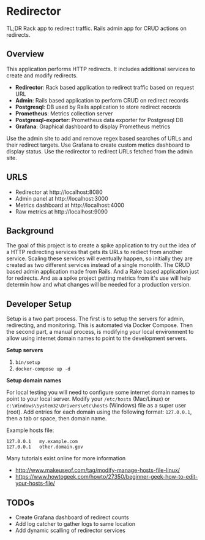 # Redirector #

TL;DR Rack app to redirect traffic. Rails admin app for CRUD actions on redirects.

## Overview ##

This application performs HTTP redirects. It includes additional services to create and modify redirects.

* **Redirector**: Rack based application to redirect traffic based on request URL
* **Admin**: Rails based application to perform CRUD on redirect records
* **Postgresql**: DB used by Rails application to store redirect records
* **Prometheus**: Metrics collection server
* **Postgresql-exporter**: Prometheus data exporter for Postgresql DB
* **Grafana**: Graphical dashboard to display Prometheus metrics

Use the admin site to add and remove regex based searches of URLs and their redirect targets. Use Grafana to create custom metics dashboard to display status. Use the redirector to redirect URLs fetched from the admin site.

## URLS ##

* Redirector at http://localhost:8080
* Admin panel at http://localhost:3000
* Metrics dashboard at http://localhost:4000
* Raw metrics at http://localhost:9090

## Background ##

The goal of this project is to create a spike application to try out the idea of a HTTP redirecting services that gets its URLs to rediect from another service. Scaling these services will eventually happen, so initially they are created as two different services instead of a single monolith. The CRUD based admin application made from Rails. And a Rake based application just for redirects. And as a spike project getting metrics from it's use will help determin how and what changes will be needed for a production version.

## Developer Setup ##

Setup is a two part process. The first is to setup the servers for admin, redirecting, and monitoring. This is automated via Docker Compose. Then the second part, a manual process, is modifying your local environment to allow using internet domain names to point to the development servers.

__Setup servers__

1. `bin/setup`
1. `docker-compose up -d`

__Setup domain names__

For local testing you will need to configure some internet domain names to point to your local server. Modify your `/etc/hosts` (Mac/Linux) or `c:\Windows\System32\Drivers\etc\hosts` (Windows) file as a super user (root). Add entries for each domain using the following format: `127.0.0.1`, then a tab or space, then domain name.

Example hosts file:

    127.0.0.1   my.example.com
    127.0.0.1   other.domain.gov

Many tutorials exist online for more information
* http://www.makeuseof.com/tag/modify-manage-hosts-file-linux/
* https://www.howtogeek.com/howto/27350/beginner-geek-how-to-edit-your-hosts-file/

## TODOs ##

* Create Grafana dashboard of redirect counts
* Add log catcher to gather logs to same location
* Add dynamic scalling of redirector services
